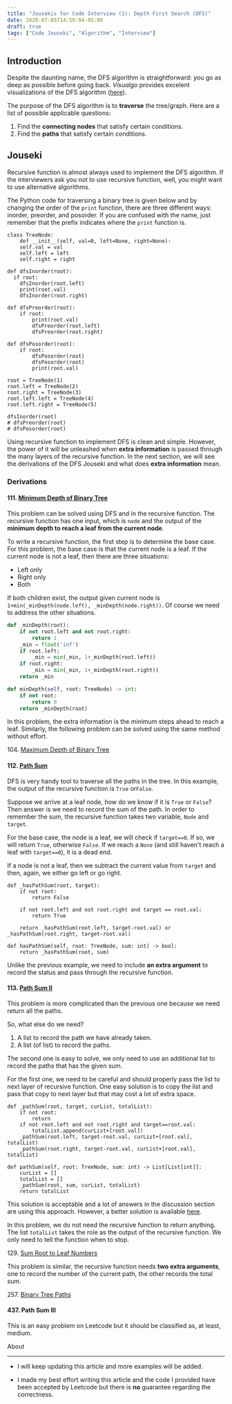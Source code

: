 ```yaml
---
title: "Jousekis for Code Interview (1): Depth First Search (DFS)"
date: 2020-07-05T14:59:04-05:00
draft: true
tags: ["Code Jouseki", "Algorithm", "Interview"]
---
```


## Introduction

Despite the daunting name, the DFS algorithm is straightforward: you go as deep as possible before going back. _Visualgo_ provides excelent visualizations of the DFS algorithm ([here](https://visualgo.net/en/dfsbfs)).

The purpose of the DFS algorithm is to __traverse__ the tree/graph. Here are a list of possible applicable questions:

1. Find the __connecting nodes__ that satisfy certain conditions.
2. Find the __paths__ that satisfy certain conditions.

## Jouseki

Recursive function is almost always used to implement the DFS algorithm. If the interviewers ask you not to use recursive function, well, you might want to use alternative algorithms.

The Python code for traversing a binary tree is given below and by changing the order of the ``print`` function, there are three different ways: inorder, preorder, and posorder. If you are confused with the name, just remember that the prefix indicates where the ``print`` function is.
```{python}
class TreeNode:
	def __init__(self, val=0, left=None, right=None):
  	self.val = val
    self.left = left
    self.right = right
    
def dfsInorder(root):
  if root:
    dfsInorder(root.left)
    print(root.val)
    dfsInorder(root.right)
  
def dfsPreorder(root):
	if root:
		print(root.val)
		dfsPreorder(root.left)
		dfsPreorder(root.right)

def dfsPosorder(root):
	if root:
		dfsPosorder(root)
		dfsPosorder(root)
		print(root.val)

root = TreeNode(1) 
root.left = TreeNode(2) 
root.right = TreeNode(3) 
root.left.left = TreeNode(4) 
root.left.right = TreeNode(5) 

dfsInorder(root)
# dfsPreorder(root)
# dfsPosorder(root)
```

Using recursive function to implement DFS is clean and simple. However, the power of it will be unleashed when __extra information__ is passed through the many layers of the recursive function. In the next section, we will see the derivations of the DFS Jouseki and what does __extra information__ mean.

### Derivations

#### 111. [Minimum Depth of Binary Tree](https://leetcode.com/problems/minimum-depth-of-binary-tree/)

This problem can be solved using DFS and in the recursive function. The recursive function has one input, which is ``node`` and the output of the __minimum depth to reach a leaf from the current node__.

To write a recursive function, the first step is to determine the base case. For this problem, the base case is that the current node is a leaf. If the current node is not a leaf, then there are three situations:

- Left only
- Right only
- Both

If both children exist, the output given current node is ``1+min(_minDepth(node.left), _minDepth(node.right))``. Of course we need to address the other situations.

```python
def _minDepth(root):
    if not root.left and not root.right:
        return 1
    _min = float('inf')
    if root.left:
        _min = min(_min, 1+_minDepth(root.left))
    if root.right:
        _min = min(_min, 1+_minDepth(root.right))
    return _min

def minDepth(self, root: TreeNode) -> int:
    if not root:
        return 0
    return _minDepth(root)
```

In this problem, the extra information is the minimum steps ahead to reach a leaf. Similarly, the following problem can be solved using the same method without effort.

104\. [Maximum Depth of Binary Tree](https://leetcode.com/problems/maximum-depth-of-binary-tree/)

#### 112. [Path Sum](https://leetcode.com/problems/path-sum/)

DFS is very handy tool to traverse all the paths in the tree. In this example, the output of the recursive function is ``True`` or``False``. 

Suppose we arrive at a leaf node, how do we know if it is ``True`` or ``False``? Then answer is we need to record the sum of the path. In order to remember the sum, the recursive function takes two variable, ``Node`` and ``target``.

For the base case, the node is a leaf, we will check if  ``target==0``. If so, we will return ``True``, otherwise ``False``. If we reach a ``None`` (and still haven't reach a leaf with ``target==0``), it is a dead end.

If a node is not a leaf, then we subtract the current value from ``target`` and then, again, we either go left or go right.

```{python}
def _hasPathSum(root, target):
    if not root:
        return False
    
    if not root.left and not root.right and target == root.val:
        return True
    
    return _hasPathSum(root.left, target-root.val) or _hasPathSum(root.right, target-root.val)

def hasPathSum(self, root: TreeNode, sum: int) -> bool:
    return _hasPathSum(root, sum)
```

Unlike the previous example, we need to include __an extra argument__ to record the status and pass through the recursive function.

#### 113\. [Path Sum II](https://leetcode.com/problems/path-sum-ii/)

This problem is more complicated than the previous one because we need return all the paths.

So, what else do we need?

1. A list to record the path we have already taken.
2. A list (of list) to record the paths.

The second one is easy to solve, we only need to use an additional list to record the paths that has the given sum.

For the first one, we need to be careful and should properly pass the list to next layer of recursive function. One easy solution is to copy the list and pass that copy to next layer but that may cost a lot of extra space.

```{python}
def _pathSum(root, target, curList, totalList):
    if not root:
        return
    if not root.left and not root.right and target==root.val:
        totalList.append(curList+[root.val])
    _pathSum(root.left, target-root.val, curList+[root.val], totalList)
    _pathSum(root.right, target-root.val, curList+[root.val], totalList)

def pathSum(self, root: TreeNode, sum: int) -> List[List[int]]:
    curList = []
    totalList = []
    _pathSum(root, sum, curList, totalList)
    return totalList
```



This solution is acceptable and a lot of answers in the discussion section are using this approach. However, a better solution is available [here](https://www.educative.io/courses/grokking-the-coding-interview).

In this problem, we do not need the recursive function to return anything. The list ``totalList`` takes the role as the output of the recursive function. We only need to tell the function when to stop.

129\. [Sum Root to Leaf Numbers](https://leetcode.com/problems/sum-root-to-leaf-numbers/)

This problem is similar, the recursive function needs __two extra arguments__, one to record the number of the current path, the other records the total sum.

257\. [Binary Tree Paths](https://leetcode.com/problems/binary-tree-paths/)

#### 437. Path Sum III

This is an easy problem on Leetcode but it should be classified as, at least, medium.



About

-----

- I will keep updating this article and more examples will be added.

- I made my best effort writing this article and the code I provided have been accepted by Leetcode but there is __no__ guarantee regarding the correctness.